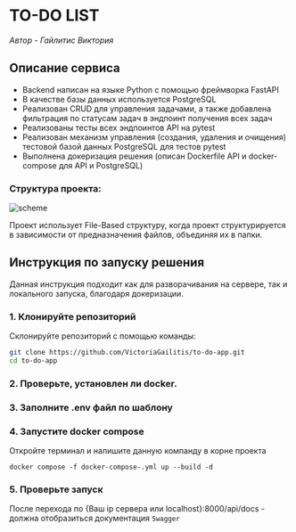 # TO-DO LIST

*Автор - Гайлитис Виктория*

## Описание сервиса

- Backend написан на языке Python с помощью фреймворка FastAPI
- В качестве базы данных используется PostgreSQL
- Реализован CRUD для управления задачами, а также добавлена фильтрация по статусам задач в эндпоинт получения всех задач
- Реализованы тесты всех эндпоинтов API на pytest
- Реализован механизм управления (создания, удаления и очищения) тестовой базой данных PostgreSQL для тестов pytest
- Выполнена докеризация решения (описан Dockerfile API и docker-compose для API и PostgreSQL)

### Структура проекта:

![scheme](https://github.com/user-attachments/assets/91f606eb-b611-4626-9b99-5cb47af83e5b)

Проект использует File-Based структуру, когда проект структурируется в зависимости от предназначения файлов, объединяя их в папки.

## Инструкция по запуску решения

Данная инструкция подходит как для разворачивания на сервере, так и локального запуска, благодаря докеризации.

### 1. Клонируйте репозиторий
Склонируйте репозиторий с помощью команды:
```bash
git clone https://github.com/VictoriaGailitis/to-do-app.git
cd to-do-app
```

### 2. Проверьте, установлен ли docker.

### 3. Заполните .env файл по шаблону

### 4. Запустите docker compose
Откройте терминал и напишите данную компанду в корне проекта 
```
docker compose -f docker-compose-.yml up --build -d
```

### 5. Проверьте запуск
После перехода по {Ваш ip сервера или localhost}:8000/api/docs - должна отобразиться документация `Swagger`

